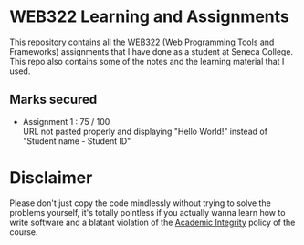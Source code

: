 # WEB322 Learning and Assignments
This repository contains all the WEB322 (Web Programming Tools and Frameworks) assignments that I have done as a student at Seneca College. This repo also contains some of the notes and the learning material that I used.

## Marks secured
- Assignment 1 : 75 / 100 <br />
URL not pasted properly and displaying "Hello World!" instead of "Student name - Student ID"

# Disclaimer
Please don't just copy the code mindlessly without trying to solve the problems yourself, it's totally pointless if you actually wanna learn how to write software and a blatant violation of the [Academic Integrity](https://www.senecacollege.ca/about/policies/academic-integrity-policy.html) policy of the course.
